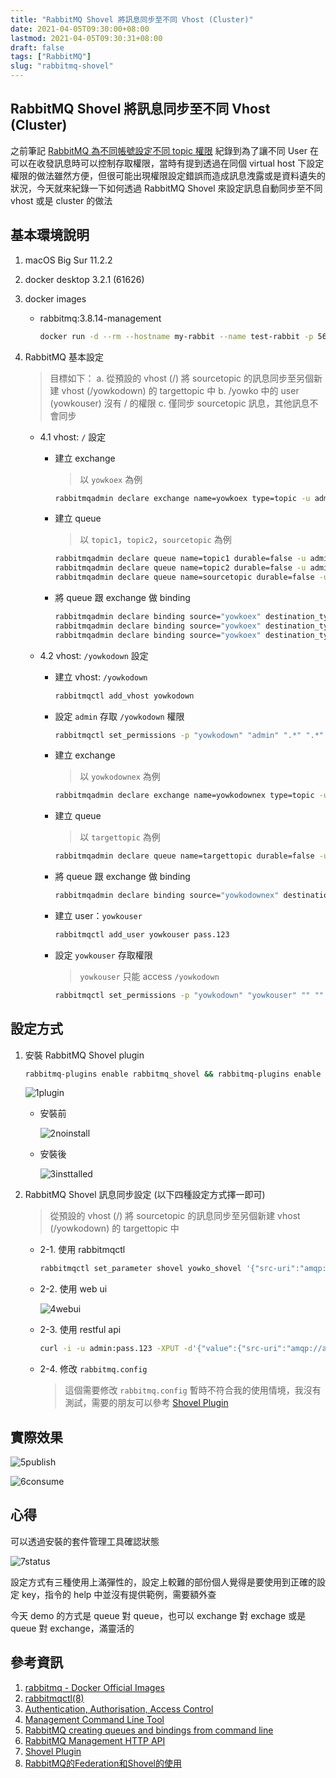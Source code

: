 ```yaml
---
title: "RabbitMQ Shovel 將訊息同步至不同 Vhost (Cluster)"
date: 2021-04-05T09:30:00+08:00
lastmod: 2021-04-05T09:30:31+08:00
draft: false
tags: ["RabbitMQ"]
slug: "rabbitmq-shovel"
---
```


## RabbitMQ Shovel 將訊息同步至不同 Vhost (Cluster)

之前筆記 [RabbitMQ 為不同帳號設定不同 topic 權限](/rabbitmq-user-topic-authorisation) 紀錄到為了讓不同 User 在可以在收發訊息時可以控制存取權限，當時有提到透過在同個 virtual host 下設定權限的做法雖然方便，但很可能出現權限設定錯誤而造成訊息洩露或是資料遺失的狀況，今天就來紀錄一下如何透過 RabbitMQ Shovel 來設定訊息自動同步至不同 vhost 或是 cluster 的做法

## 基本環境說明

1. macOS Big Sur 11.2.2
2. docker desktop 3.2.1 (61626)
3. docker images

    - rabbitmq:3.8.14-management

        ```bash
        docker run -d --rm --hostname my-rabbit --name test-rabbit -p 5672:5672 -p 15672:15672  -e RABBITMQ_DEFAULT_USER=admin -e RABBITMQ_DEFAULT_PASS=pass.123 rabbitmq:3.8.14-management
        ```

4. RabbitMQ 基本設定

    > 目標如下：
    >   a. 從預設的 vhost (/) 將 sourcetopic 的訊息同步至另個新建 vhost (/yowkodown) 的 targettopic 中
    >   b. /yowko 中的 user (yowkouser) 沒有 / 的權限
    >   c. 僅同步 sourcetopic 訊息，其他訊息不會同步

    - 4.1 vhost: `/` 設定

        - 建立 exchange

            > 以 `yowkoex` 為例

            ```bash
            rabbitmqadmin declare exchange name=yowkoex type=topic -u admin -p pass.123
            ```

        - 建立 queue

            > 以 `topic1`，`topic2`，`sourcetopic` 為例

            ```bash
            rabbitmqadmin declare queue name=topic1 durable=false -u admin -p pass.123
            rabbitmqadmin declare queue name=topic2 durable=false -u admin -p pass.123
            rabbitmqadmin declare queue name=sourcetopic durable=false -u admin -p pass.123
            ```

        - 將 queue 跟 exchange 做 binding

            ```bash
            rabbitmqadmin declare binding source="yowkoex" destination_type="queue" destination="topic1" routing_key="topic1" -u admin -p pass.123
            rabbitmqadmin declare binding source="yowkoex" destination_type="queue" destination="topic2" routing_key="topic2" -u admin -p pass.123
            rabbitmqadmin declare binding source="yowkoex" destination_type="queue" destination="sourcetopic" routing_key="sourcetopic" -u admin -p pass.123
            ```

    - 4.2 vhost: `/yowkodown` 設定

        - 建立 vhost: `/yowkodown`

            ```bash
            rabbitmqctl add_vhost yowkodown
            ```

        - 設定 `admin` 存取 `/yowkodown` 權限

            ```bash
            rabbitmqctl set_permissions -p "yowkodown" "admin" ".*" ".*" ".*"
            ```

        - 建立 exchange

            > 以 `yowkodownex` 為例

            ```bash
            rabbitmqadmin declare exchange name=yowkodownex type=topic -u admin -p pass.123 -V yowkodown
            ```

        - 建立 queue

            > 以 `targettopic` 為例

            ```bash
            rabbitmqadmin declare queue name=targettopic durable=false -u admin -p pass.123 -V yowkodown
            ```

        - 將 queue 跟 exchange 做 binding

            ```bash
            rabbitmqadmin declare binding source="yowkodownex" destination_type="queue" destination="targettopic" routing_key="targettopic" -u admin -p pass.123  -V yowkodown
            ```

        - 建立 user：`yowkouser`

            ```bash
            rabbitmqctl add_user yowkouser pass.123
            ```

        - 設定 `yowkouser` 存取權限

            > `yowkouser` 只能 access `/yowkodown`

            ```bash
            rabbitmqctl set_permissions -p "yowkodown" "yowkouser" "" "" ".*"
            ```

## 設定方式

1. 安裝 RabbitMQ Shovel plugin

    ```bash
    rabbitmq-plugins enable rabbitmq_shovel && rabbitmq-plugins enable rabbitmq_shovel_management
    ```

    ![1plugin](https://user-images.githubusercontent.com/3851540/113567411-2738b300-9641-11eb-8c6c-de008cdbc2d1.png)

    - 安裝前

        ![2noinstall](https://user-images.githubusercontent.com/3851540/113567413-2a33a380-9641-11eb-9b58-5b7a4531b9f6.png)

    - 安裝後

        ![3insttalled](https://user-images.githubusercontent.com/3851540/113567415-2a33a380-9641-11eb-8a60-7da1b9532331.png)

2. RabbitMQ Shovel 訊息同步設定 (以下四種設定方式擇一即可)

    > 從預設的 vhost (/) 將 sourcetopic 的訊息同步至另個新建 vhost (/yowkodown) 的 targettopic 中

    - 2-1. 使用 rabbitmqctl

        ```bash
        rabbitmqctl set_parameter shovel yowko_shovel '{"src-uri":"amqp://admin:pass.123@localhost:5672","src-queue":"sourcetopic","dest-uri":"amqp://admin:pass.123@localhost:5672/yowkodown","dest-queue":"targettopic","prefetch-count":64,"reconnect-delay":5,"publish-properties":[],"add-forward-headers":true,"ack-mode":"on-confirm"}'
        ```

    - 2-2. 使用 web ui

        ![4webui](https://user-images.githubusercontent.com/3851540/113567416-2acc3a00-9641-11eb-8b7d-a80f66b39627.png)

    - 2-3. 使用 restful api

        ```bash
        curl -i -u admin:pass.123 -XPUT -d'{"value":{"src-uri":"amqp://admin:pass.123@localhost:5672","src-queue":"sourcetopic","dest-uri":"amqp://admin:pass.123@localhost:5672/yowkodown","dest-queue":"targettopic","prefetch-count":64,"reconnect-delay":5,"publish-properties":[],"add-forward-headers":true,"ack-mode":"on-confirm"}}' http://localhost:15672/api/parameters/shovel/%2F/yowko_shovel
        ```

    - 2-4. 修改 `rabbitmq.config`

        > 這個需要修改 `rabbitmq.config` 暫時不符合我的使用情境，我沒有測試，需要的朋友可以參考 [Shovel Plugin](https://www.rabbitmq.com/shovel.html)

## 實際效果

![5publish](https://user-images.githubusercontent.com/3851540/113567418-2b64d080-9641-11eb-9031-325a32860de8.png)

![6consume](https://user-images.githubusercontent.com/3851540/113567420-2bfd6700-9641-11eb-9dcb-2ec283469835.png)

## 心得

可以透過安裝的套件管理工具確認狀態

![7status](https://user-images.githubusercontent.com/3851540/113567421-2bfd6700-9641-11eb-8d6b-b55ca5f5f542.png)

設定方式有三種使用上滿彈性的，設定上較難的部份個人覺得是要使用到正確的設定 key，指令的 help 中並沒有提供範例，需要額外查

今天 demo 的方式是 queue 對 queue，也可以 exchange 對 exchage 或是 queue 對 exchange，滿靈活的

## 參考資訊

1. [rabbitmq - Docker Official Images](https://hub.docker.com/_/rabbitmq)
2. [rabbitmqctl(8)](https://www.rabbitmq.com/rabbitmqctl.8.html)
3. [Authentication, Authorisation, Access Control](https://rabbitmq.com/access-control.html)
4. [Management Command Line Tool](https://www.rabbitmq.com/management-cli.html)
5. [RabbitMQ creating queues and bindings from command line](https://stackoverflow.com/a/5826132s)
6. [RabbitMQ Management HTTP API](https://pulse.mozilla.org/api/)
7. [Shovel Plugin](https://www.rabbitmq.com/shovel.html)
8. [RabbitMQ的Federation和Shovel的使用](https://zh-hant.hotbak.net/key/RabbitMQ%E7%9A%84Federation%E5%92%8C.html)
